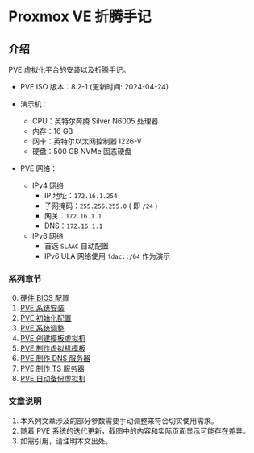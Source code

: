 # Proxmox VE 折腾手记

## 介绍
PVE 虚拟化平台的安装以及折腾手记。  

- PVE ISO 版本：8.2-1 (更新时间: 2024-04-24)

- 演示机：
    - CPU：英特尔奔腾 Silver N6005 处理器
    - 内存：16 GB
    - 网卡：英特尔以太网控制器 I226-V
    - 硬盘：500 GB NVMe 固态硬盘

- PVE 网络：
    - IPv4 网络
        - IP 地址：`172.16.1.254`
        - 子网掩码：`255.255.255.0` ( 即 `/24` )
        - 网关：`172.16.1.1`
        - DNS：`172.16.1.1`
    - IPv6 网络
        - 首选 `SLAAC` 自动配置
        - IPv6 ULA 网络使用 `fdac::/64` 作为演示

### 系列章节

0. [硬件 BIOS 配置](./00.硬件BIOS配置.md)
1. [PVE 系统安装](./01.PVE系统安装.md)
2. [PVE 初始化配置](./02.PVE初始化配置.md)
3. [PVE 系统调整](./03.PVE系统调整.md)
4. [PVE 创建模板虚拟机](./04.PVE创建模板虚拟机.md)
5. [PVE 制作虚拟机模板](./05.PVE制作虚拟机模板.md)
6. [PVE 制作 DNS 服务器](./06.PVE制作DNS服务器.md)
7. [PVE 制作 TS 服务器](./07.PVE制作TS服务器.md)
8. [PVE 自动备份虚拟机](./08.PVE自动备份虚拟机.md)

### 文章说明

1. 本系列文章涉及的部分参数需要手动调整来符合切实使用需求。
2. 随着 PVE 系统的迭代更新，截图中的内容和实际页面显示可能存在差异。
3. 如需引用，请注明本文出处。
